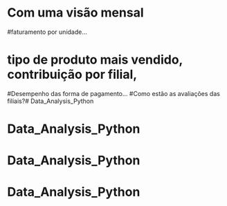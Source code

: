 # Com uma visão mensal
#faturamento por unidade… 
# tipo de produto mais vendido, contribuição por filial,
#Desempenho das forma de pagamento…
#Como estão as avaliações das filiais?# Data_Analysis_Python
# Data_Analysis_Python
# Data_Analysis_Python
# Data_Analysis_Python
